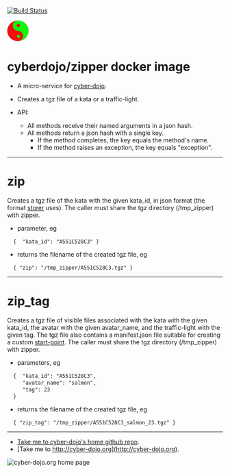 
[![Build Status](https://travis-ci.org/cyber-dojo/zipper.svg?branch=master)](https://travis-ci.org/cyber-dojo/zipper)

<img src="https://raw.githubusercontent.com/cyber-dojo/nginx/master/images/home_page_logo.png"
alt="cyber-dojo yin/yang logo" width="50px" height="50px"/>

# cyberdojo/zipper docker image

- A micro-service for [cyber-dojo](http://cyber-dojo.org).
- Creates a tgz file of a kata or a traffic-light.

- API:
  * All methods receive their named arguments in a json hash.
  * All methods return a json hash with a single key.
    * If the method completes, the key equals the method's name.
    * If the method raises an exception, the key equals "exception".

- - - -

# zip
Creates a tgz file of the kata with the given kata_id, in json format
(the format [storer](https://github.com/cyber-dojo/storer) uses).
The caller must share the tgz directory (/tmp_zipper) with zipper.
- parameter, eg
```
  {  "kata_id": "A551C528C3" }
```
- returns the filename of the created tgz file, eg
```
  { "zip": "/tmp_zipper/A551C528C3.tgz" }
```

- - - -

# zip_tag
Creates a tgz file of visible files associated with the kata with
the given kata_id, the avatar with the given avatar_name, and the
traffic-light with the given tag. The tgz file also contains a
manifest.json file suitable for creating a custom
[start-point](http://blog.cyber-dojo.org/2016/08/creating-your-own-start-points.html).
The caller must share the tgz directory (/tmp_zipper) with zipper.
- parameters, eg
```
  {  "kata_id": "A551C528C3",
     "avatar_name": "salmon",
     "tag": 23
  }
```
- returns the filename of the created tgz file, eg
```
  { "zip_tag": "/tmp_zipper/A551C528C3_salmon_23.tgz" }
```

- - - -

* [Take me to cyber-dojo's home github repo](https://github.com/cyber-dojo/cyber-dojo).
* [Take me to http://cyber-dojo.org](http://cyber-dojo.org).

![cyber-dojo.org home page](https://github.com/cyber-dojo/cyber-dojo/blob/master/shared/home_page_snaphot.png)

